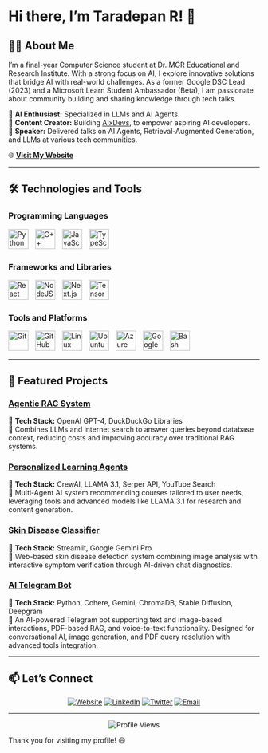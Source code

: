 # Hi there, I’m Taradepan R! 👋

## 👨‍💻 About Me
I’m a final-year Computer Science student at Dr. MGR Educational and Research Institute. With a strong focus on AI, I explore innovative solutions that bridge AI with real-world challenges. As a former Google DSC Lead (2023) and a Microsoft Learn Student Ambassador (Beta), I am passionate about community building and sharing knowledge through tech talks.

🔹 **AI Enthusiast:** Specialized in LLMs and AI Agents.  
🔹 **Content Creator:** Building [AIxDevs](https://linktr.ee/aixdevs), to empower aspiring AI developers.  
🔹 **Speaker:** Delivered talks on AI Agents, Retrieval-Augmented Generation, and LLMs at various tech communities.

🌐 [**Visit My Website**](https://taradepan.dev/)

---

## 🛠️ Technologies and Tools

### Programming Languages
<p>
  <img src="https://cdn.jsdelivr.net/gh/devicons/devicon/icons/python/python-plain.svg" alt="Python" width="40px" style="margin-right:10px;" />
  <img src="https://cdn.jsdelivr.net/gh/devicons/devicon/icons/cplusplus/cplusplus-line.svg" alt="C++" width="40px" style="margin-right:10px;" />
  <img src="https://cdn.jsdelivr.net/gh/devicons/devicon/icons/javascript/javascript-plain.svg" alt="JavaScript" width="40px" style="margin-right:10px;" />
  <img src="https://cdn.jsdelivr.net/gh/devicons/devicon/icons/typescript/typescript-plain.svg" alt="TypeScript" width="40px" style="margin-right:10px;" />
</p>

### Frameworks and Libraries
<p>
  <img src="https://cdn.jsdelivr.net/gh/devicons/devicon/icons/react/react-original.svg" alt="React" width="40px" style="margin-right:10px;" />
  <img src="https://cdn.jsdelivr.net/gh/devicons/devicon/icons/nodejs/nodejs-original.svg" alt="NodeJS" width="40px" style="margin-right:10px;" />
  <img src="https://cdn.jsdelivr.net/gh/devicons/devicon/icons/nextjs/nextjs-original.svg" alt="Next.js" width="40px" style="margin-right:10px;" />
  <img src="https://cdn.jsdelivr.net/gh/devicons/devicon/icons/tensorflow/tensorflow-original.svg" alt="TensorFlow" width="40px" style="margin-right:10px;" />
</p>

### Tools and Platforms
<p>
  <img src="https://cdn.jsdelivr.net/gh/devicons/devicon/icons/git/git-original.svg" alt="Git" width="40px" style="margin-right:10px;" />
  <img src="https://cdn.jsdelivr.net/gh/devicons/devicon/icons/github/github-original.svg" alt="GitHub" width="40px" style="margin-right:10px;" />
  <img src="https://cdn.jsdelivr.net/gh/devicons/devicon/icons/linux/linux-original.svg" alt="Linux" width="40px" style="margin-right:10px;" />
  <img src="https://cdn.jsdelivr.net/gh/devicons/devicon/icons/ubuntu/ubuntu-plain.svg" alt="Ubuntu" width="40px" style="margin-right:10px;" />
  <img src="https://cdn.jsdelivr.net/gh/devicons/devicon/icons/azure/azure-original.svg" alt="Azure" width="40px" style="margin-right:10px;" />
  <img src="https://cdn.jsdelivr.net/gh/devicons/devicon/icons/googlecloud/googlecloud-original.svg" alt="Google Cloud" width="40px" style="margin-right:10px;" />
  <img src="https://cdn.jsdelivr.net/gh/devicons/devicon/icons/bash/bash-original.svg" alt="Bash" width="40px" style="margin-right:10px;" />
</p>

---

## 🌟 Featured Projects

### [Agentic RAG System](https://github.com/taradepan/AgenticRAG)  
🔹 **Tech Stack:** OpenAI GPT-4, DuckDuckGo Libraries  
🔹 Combines LLMs and internet search to answer queries beyond database context, reducing costs and improving accuracy over traditional RAG systems.

### [Personalized Learning Agents](https://github.com/taradepan/AI_Education_agent)  
🔹 **Tech Stack:** CrewAI, LLAMA 3.1, Serper API, YouTube Search  
🔹 Multi-Agent AI system recommending courses tailored to user needs, leveraging tools and advanced models like LLAMA 3.1 for research and content generation.

### [Skin Disease Classifier](https://github.com/taradepan/Skin_Disease_Classifier)
🔹 **Tech Stack:** Streamlit, Google Gemini Pro         
🔹 Web-based skin disease detection system combining image analysis with interactive symptom verification through AI-driven chat diagnostics.

### [AI Telegram Bot](https://github.com/taradepan/TeleBot)  
🔹 **Tech Stack:** Python, Cohere, Gemini, ChromaDB, Stable Diffusion, Deepgram  
🔹 An AI-powered Telegram bot supporting text and image-based interactions, PDF-based RAG, and voice-to-text functionality. Designed for conversational AI, image generation, and PDF query resolution with advanced tools integration.

---

## 📫 Let’s Connect

<div align="center">
  <a href="https://taradepan.dev/" target="_blank"><img src="https://img.shields.io/badge/Website-4285F4?style=for-the-badge&logo=google-chrome&logoColor=white" alt="Website" /></a>
  <a href="https://linkedin.com/in/taradepan-r" target="_blank"><img src="https://img.shields.io/badge/LinkedIn-0A66C2?style=for-the-badge&logo=linkedin&logoColor=white" alt="LinkedIn" /></a>
  <a href="https://x.com/TaradepanR" target="_blank"><img src="https://img.shields.io/badge/Twitter-1DA1F2?style=for-the-badge&logo=twitter&logoColor=white" alt="Twitter" /></a>
  <a href="mailto:hi@taradepan.dev" target="_blank"><img src="https://img.shields.io/badge/Email-D14836?style=for-the-badge&logo=gmail&logoColor=white" alt="Email" /></a>
</div>

---

<div align="center">
  <img src="https://komarev.com/ghpvc/?username=taradepan&style=flat-square&color=blue" alt="Profile Views" />
</div>

Thank you for visiting my profile! 😄
